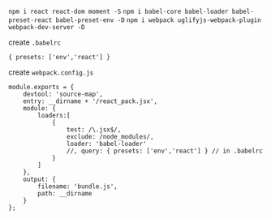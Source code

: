 `npm i react react-dom moment -S`
`npm i babel-core babel-loader babel-preset-react babel-preset-env -D`
`npm i webpack uglifyjs-webpack-plugin webpack-dev-server -D`

create `.babelrc`
```
{ presets: ['env','react'] }
```

create `webpack.config.js`
```
module.exports = {
	devtool: 'source-map',
	entry: __dirname + '/react_pack.jsx',
	module: {
		loaders:[
			{ 
				test: /\.jsx$/,
				exclude: /node_modules/,
				loader: 'babel-loader'
				//, query: { presets: ['env','react'] } // in .babelrc
			}
		]
	},
	output: {
		filename: 'bundle.js',
		path: __dirname
	}
};
```
